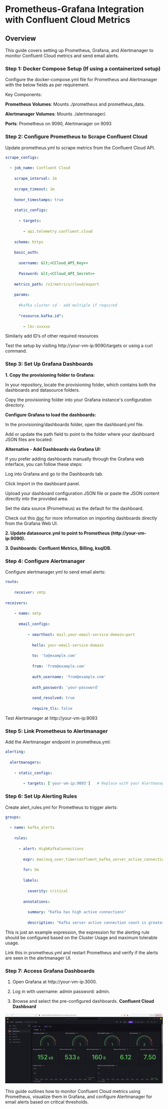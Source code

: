 # Prometheus-Grafana Integration with Confluent Cloud Metrics


## Overview

This guide covers setting up Prometheus, Grafana, and Alertmanager to monitor Confluent Cloud metrics and send email alerts.


### Step 1: Docker Compose Setup (If using a containerized setup)

Configure the  docker-compose.yml file for Prometheus and Alertmanager with the below fields as per requirement.

Key Components:

 
**Prometheus Volumes**: Mounts ./prometheus and prometheus_data.
 
**Alertmanager Volumes**: Mounts ./alertmanager/.

**Ports**: Prometheus on 9090, Alertmanager on 9093

### Step 2: Configure Prometheus to Scrape Confluent Cloud

Update prometheus.yml to scrape metrics from the Confluent Cloud API.

```yaml
scrape_configs:

  - job_name: Confluent Cloud

    scrape_interval: 1m

    scrape_timeout: 1m

    honor_timestamps: true

    static_configs:

      - targets:

        - api.telemetry.confluent.cloud

    scheme: https

    basic_auth:

      username: &lt;<CCloud_API_Key>>

      Password: &lt;<CCloud_API_Secret>>

    metrics_path: /v2/metrics/cloud/export

    params:

      #kafka cluster id - add multiple if required

      "resource.kafka.id":

        - lkc-xxxxxx
```

Similarly add ID’s of other required resources

Test the setup by visiting http://your-vm-ip:9090/targets or using a curl command.


### Step 3: Set Up Grafana Dashboards

**1. Copy the provisioning folder to Grafana:**

   In your repository, locate the provisioning folder, which contains both the dashboards and datasource folders.

   Copy the provisioning folder into your Grafana instance's configuration directory.

   **Configure Grafana to load the dashboards:**

   In the provisioning/dashboards folder, open the dashboard.yml file.

   Add or update the path field to point to the folder where your dashboard JSON files are located:

   **Alternative - Add Dashboards via Grafana UI:**

   If you prefer adding dashboards manually through the Grafana web interface, you can follow these steps:

   Log into Grafana and go to the Dashboards tab.
   
   Click Import in the dashboard panel.
   
   Upload your dashboard configuration JSON file or paste the JSON content directly into the provided area.
   
   Set the data source (Prometheus) as the default for the dashboard.

   Check out this [doc](https://grafana.com/docs/grafana/latest/dashboards/build-dashboards/import-dashboards/) for more information on importing dashboards directly from the Grafana Web UI.

**2. Update datasource.yml to point to Prometheus (http://your-vm-ip:9090).**


**3. Dashboards: Confluent Metrics, Billing, ksqlDB.**

### Step 4: Configure Alertmanager

Configure alertmanager.yml to send email alerts:

```yaml
route:

    receiver: smtp

receivers:

    - name: smtp

      email_configs:

          - smarthost: mail.your-email-service-domain:port

            hello: your-email-service-domain

            to: 'to@example.com'

            from: 'from@example.com'

            auth_username: 'from@example.com'

            auth_password: 'your-password'

            send_resolved: true

            require_tls: false
```

Test Alertmanager at http://your-vm-ip:9093 


### Step 5: Link Prometheus to Alertmanager

Add the Alertmanager endpoint in prometheus.yml:

```yaml
alerting:

  alertmanagers:

    - static_configs:

        - targets: ['your-vm-ip:9093']   # Replace with your Alertmanager IP and port
```

### Step 6: Set Up Alerting Rules

Create alert_rules.yml for Prometheus to trigger alerts:

```yaml
groups:

  - name: kafka_alerts

    rules:

      - alert: HighKafkaConnections

        expr: max(avg_over_time(confluent_kafka_server_active_connection_count[10m])) > 50

        for: 5m

        labels:

          severity: critical

        annotations:

          summary: "Kafka has high active connections"

          description: "Kafka server active connection count is greater than 50 for more than 5 minutes."

```

This is just an example expression, the expression for the alerting rule should be configured based on the Cluster Usage and maximum tolerable usage.

Link this in prometheus.yml and restart Prometheus and verify if the alerts are seen in the alertmanager UI.



### Step 7: Access Grafana Dashboards


1. Open Grafana at http://your-vm-ip:3000.


2. Log in with 
   username: admin
   password: admin.


3. Browse and select the pre-configured dashboards.
   **Confluent Cloud Dashboard**

![alt_text](img/grafana1.jpeg "image_tooltip")


This guide outlines how to monitor Confluent Cloud metrics using Prometheus, visualize them in Grafana, and configure Alertmanager for email alerts based on critical thresholds.
